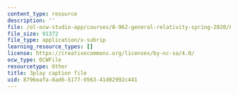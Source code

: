 ```yaml
---
content_type: resource
description: ''
file: /ol-ocw-studio-app/courses/8-962-general-relativity-spring-2020/8796eafa8ad65177956341d02992c441_OOmZkNa72t4.vtt
file_size: 91372
file_type: application/x-subrip
learning_resource_types: []
license: https://creativecommons.org/licenses/by-nc-sa/4.0/
ocw_type: OCWFile
resourcetype: Other
title: 3play caption file
uid: 8796eafa-8ad6-5177-9563-41d02992c441
---
```

